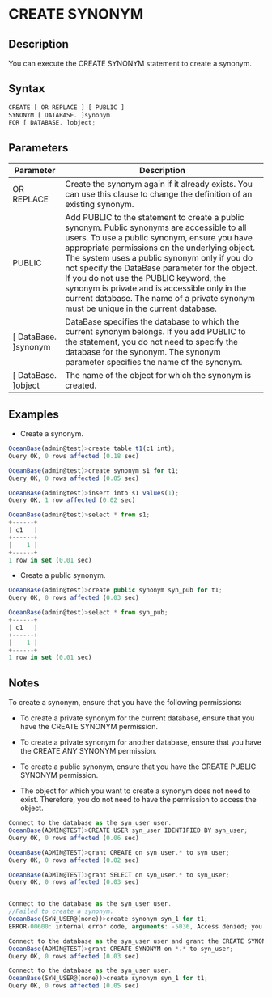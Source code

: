 CREATE SYNONYM 
===================================



Description 
--------------------

You can execute the CREATE SYNONYM statement to create a synonym.

Syntax 
---------------

```javascript
CREATE [ OR REPLACE ] [ PUBLIC ]
SYNONYM [ DATABASE. ]synonym
FOR [ DATABASE. ]object;
```





Parameters 
-------------------



|     **Parameter**      |                                                                                                                                                                                                                                                    **Description**                                                                                                                                                                                                                                                    |
|------------------------|-----------------------------------------------------------------------------------------------------------------------------------------------------------------------------------------------------------------------------------------------------------------------------------------------------------------------------------------------------------------------------------------------------------------------------------------------------------------------------------------------------------------------|
| OR REPLACE             | Create the synonym again if it already exists. You can use this clause to change the definition of an existing synonym.                                                                                                                                                                                                                                                                                                                                                                                               |
| PUBLIC                 | Add PUBLIC to the statement to create a public synonym. Public synonyms are accessible to all users. To use a public synonym, ensure you have appropriate permissions on the underlying object. The system uses a public synonym only if you do not specify the DataBase parameter for the object. If you do not use the PUBLIC keyword, the synonym is private and is accessible only in the current database. The name of a private synonym must be unique in the current database. |
| \[ DataBase. \]synonym | DataBase specifies the database to which the current synonym belongs. If you add PUBLIC to the statement, you do not need to specify the database for the synonym. The synonym parameter specifies the name of the synonym.                                                                                                                                                                                                                                                                                           |
| \[ DataBase. \]object  | The name of the object for which the synonym is created.                                                                                                                                                                                                                                                                                                                                                                                                                                                              |





Examples 
-----------------

* Create a synonym.




```javascript
OceanBase(admin@test)>create table t1(c1 int);
Query OK, 0 rows affected (0.18 sec)

OceanBase(admin@test)>create synonym s1 for t1;
Query OK, 0 rows affected (0.05 sec)

OceanBase(admin@test)>insert into s1 values(1);
Query OK, 1 row affected (0.02 sec)

OceanBase(admin@test)>select * from s1;
+------+
| c1   |
+------+
|    1 |
+------+
1 row in set (0.01 sec)
```



* Create a public synonym.




```javascript
OceanBase(admin@test)>create public synonym syn_pub for t1;
Query OK, 0 rows affected (0.03 sec)

OceanBase(admin@test)>select * from syn_pub;
+------+
| c1   |
+------+
|    1 |
+------+
1 row in set (0.01 sec)
```





Notes 
--------------

To create a synonym, ensure that you have the following permissions:

* To create a private synonym for the current database, ensure that you have the CREATE SYNONYM permission.

* To create a private synonym for another database, ensure that you have the CREATE ANY SYNONYM permission.

* To create a public synonym, ensure that you have the CREATE PUBLIC SYNONYM permission.

* The object for which you want to create a synonym does not need to exist. Therefore, you do not need to have the permission to access the object.




```javascript
Connect to the database as the syn_user user.
OceanBase(ADMIN@TEST)>CREATE USER syn_user IDENTIFIED BY syn_user;
Query OK, 0 rows affected (0.06 sec)

OceanBase(ADMIN@TEST)>grant CREATE on syn_user.* to syn_user;
Query OK, 0 rows affected (0.02 sec)

OceanBase(ADMIN@TEST)>grant SELECT on syn_user.* to syn_user;
Query OK, 0 rows affected (0.03 sec)


Connect to the database as the syn_user user.
//Failed to create a synonym.
OceanBase(SYN_USER@(none))>create synonym syn_1 for t1;
ERROR-00600: internal error code, arguments: -5036, Access denied; you need (at least one of) the CREATE SYNONYM privilege(s) for this operation

Connect to the database as the syn_user user and grant the CREATE SYNONYM permission to the user.
OceanBase(ADMIN@TEST)>grant CREATE SYNONYM on *.* to syn_user;
Query OK, 0 rows affected (0.03 sec)

Connect to the database as the syn_user user.
OceanBase(SYN_USER@(none))>create synonym syn_1 for t1;
Query OK, 0 rows affected (0.05 sec)
```



